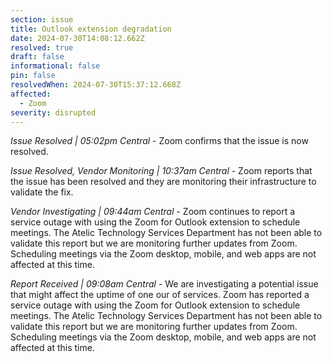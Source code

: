 ```yaml
---
section: issue
title: Outlook extension degradation
date: 2024-07-30T14:08:12.662Z
resolved: true
draft: false
informational: false
pin: false
resolvedWhen: 2024-07-30T15:37:12.668Z
affected:
  - Zoom
severity: disrupted
---
```

*Issue Resolved | 05:02pm Central* - Zoom confirms that the issue is now resolved.

*Issue Resolved, Vendor Monitoring | 10:37am Central* - Zoom reports that the issue has been resolved and they are monitoring their infrastructure to validate the fix.

*Vendor Investigating | 09:44am Central* - Zoom continues to report a service outage with using the Zoom for Outlook extension to schedule meetings. The Atelic Technology Services Department has not been able to validate this report but we are monitoring further updates from Zoom. Scheduling meetings via the Zoom desktop, mobile, and web apps are not affected at this time.

*Report Received | 09:08am Central* - We are investigating a potential issue that might affect the uptime of one our of services. Zoom has reported a service outage with using the Zoom for Outlook extension to schedule meetings. The Atelic Technology Services Department has not been able to validate this report but we are monitoring further updates from Zoom. Scheduling meetings via the Zoom desktop, mobile, and web apps are not affected at this time.